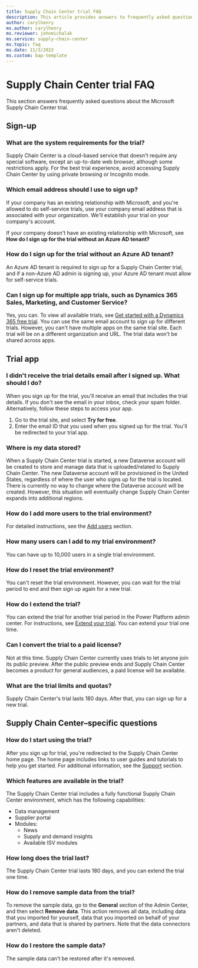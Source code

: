 ```yaml
---
title: Supply Chain Center trial FAQ
description: This article provides answers to frequently asked questions about Microsoft Supply Chain Center's trial.
author: carylhenry
ms.author: carylhenry
ms.reviewer: johnmichalak
ms.service: supply-chain-center
ms.topic: faq
ms.date: 11/3/2022
ms.custom: bap-template
---
```


# Supply Chain Center trial FAQ

This section answers frequently asked questions about the Microsoft Supply Chain Center trial.

## Sign-up

### What are the system requirements for the trial?

Supply Chain Center is a cloud-based service that doesn't require any special software, except an up-to-date web browser, although some restrictions apply. For the best trial experience, avoid accessing Supply Chain Center by using private browsing or Incognito mode.

### Which email address should I use to sign up?

If your company has an existing relationship with Microsoft, and you're allowed to do self-service trials, use your company email address that is associated with your organization. We'll establish your trial on your company's account.

If your company doesn't have an existing relationship with Microsoft, see **How do I sign up for the trial without an Azure AD tenant?**

### How do I sign up for the trial without an Azure AD tenant?

An Azure AD tenant is required to sign up for a Supply Chain Center trial, and if a non-Azure AD admin is signing up, your Azure AD tenant must allow for self-service trials.

### Can I sign up for multiple app trials, such as Dynamics 365 Sales, Marketing, and Customer Service?

Yes, you can. To view all available trials, see [Get started with a Dynamics 365 free trial](https://dynamics.microsoft.com/dynamics-365-free-trial/). You can use the same email account to sign up for different trials. However, you can't have multiple apps on the same trial site. Each trial will be on a different organization and URL. The trial data won't be shared across apps.

## Trial app

### I didn't receive the trial details email after I signed up. What should I do?

When you sign up for the trial, you'll receive an email that includes the trial details. If you don't see the email in your inbox, check your spam folder. Alternatively, follow these steps to access your app.

1. Go to the trial site, and select **Try for free**.
1. Enter the email ID that you used when you signed up for the trial. You'll be redirected to your trial app.

### Where is my data stored?

When a Supply Chain Center trial is started, a new Dataverse account will be created to store and manage data that is uploaded/related to Supply Chain Center. The new Dataverse account will be provisioned in the United States, regardless of where the user who signs up for the trial is located. There is currently no way to change where the Dataverse account will be created. However, this situation will eventually change Supply Chain Center expands into additional regions.

### How do I add more users to the trial environment?

For detailed instructions, see the [Add users](../administer/add-users.md) section.

### How many users can I add to my trial environment?

You can have up to 10,000 users in a single trial environment.

### How do I reset the trial environment?

You can't reset the trial environment. However, you can wait for the trial period to end and then sign up again for a new trial.

### How do I extend the trial?

You can extend the trial for another trial period in the Power Platform admin center. For instructions, see [Extend your trial](https://learn.microsoft.com/power-platform/admin/trial-environments#extend-a-trial-standard-environment). You can extend your trial one time.

### Can I convert the trial to a paid license?

Not at this time. Supply Chain Center currently uses trials to let anyone join its public preview. After the public preview ends and Supply Chain Center becomes a product for general audiences, a paid license will be available.

### What are the trial limits and quotas?

Supply Chain Center's trial lasts 180 days. After that, you can sign up for a new trial.

## Supply Chain Center–specific questions

### How do I start using the trial?

After you sign up for trial, you're redirected to the Supply Chain Center home page. The home page includes links to user guides and tutorials to help you get started. For additional information, see the [Support](../get-started/preview-support.md) section.

### Which features are available in the trial?

The Supply Chain Center trial includes a fully functional Supply Chain Center environment, which has the following capabilities:

- Data management
- Supplier portal
- Modules:
  - News
  - Supply and demand insights
  - Available ISV modules

### How long does the trial last?

The Supply Chain Center trial lasts 180 days, and you can extend the trial one time.

### How do I remove sample data from the trial?

To remove the sample data, go to the **General** section of the Admin Center, and then select **Remove data**. This action removes all data, including data that you imported for yourself, data that you imported on behalf of your partners, and data that is shared by partners. Note that the data connectors aren't deleted.

### How do I restore the sample data?

The sample data can't be restored after it's removed.
